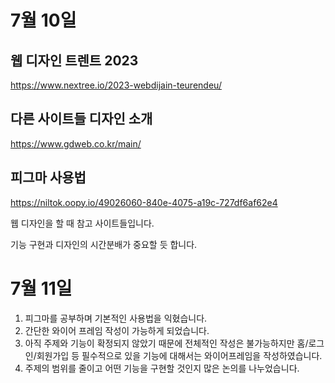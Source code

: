 # 7월 10일

## 웹 디자인 트렌트 2023

https://www.nextree.io/2023-webdijain-teurendeu/

## 다른 사이트들 디자인 소개

https://www.gdweb.co.kr/main/

## 피그마 사용법

https://niltok.oopy.io/49026060-840e-4075-a19c-727df6af62e4

웹 디자인을 할 때 참고 사이트들입니다.

기능 구현과 디자인의 시간분배가 중요할 듯 합니다.

# 7월 11일

1. 피그마를 공부하며 기본적인 사용법을 익혔습니다.
2. 간단한 와이어 프레임 작성이 가능하게 되었습니다.
3. 아직 주제와 기능이 확정되지 않았기 때문에 전체적인 작성은 불가능하지만
   홈/로그인/회원가입 등 필수적으로 있을 기능에 대해서는 와이어프레임을 작성하였습니다.
4. 주제의 범위를 줄이고 어떤 기능을 구현할 것인지 많은 논의를 나누었습니다.
